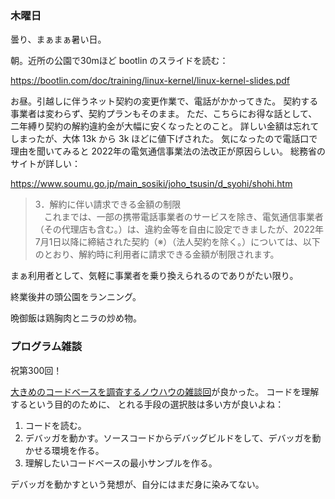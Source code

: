 ### 木曜日

曇り、まぁまぁ暑い日。

朝。近所の公園で30mほど bootlin のスライドを読む：

https://bootlin.com/doc/training/linux-kernel/linux-kernel-slides.pdf

お昼。引越しに伴うネット契約の変更作業で、電話がかかってきた。
契約する事業者は変わらず、契約プランもそのまま。
ただ、こちらにお得な話として、二年縛り契約の解約違約金が大幅に安くなったとのこと。
詳しい金額は忘れてしまったが、大体 13k から 3k ほどに値下げされた。
気になったので電話口で理由を聞いてみると
2022年の電気通信事業法の法改正が原因らしい。
総務省のサイトが詳しい：

https://www.soumu.go.jp/main_sosiki/joho_tsusin/d_syohi/shohi.htm

> 3．解約に伴い請求できる金額の制限<br>
>　これまでは、一部の携帯電話事業者のサービスを除き、電気通信事業者（その代理店も含む。）は、違約金等を自由に設定できましたが、2022年7月1日以降に締結された契約（※）（法人契約を除く。）については、以下のとおり、解約時に利用者に請求できる金額が制限されます。

まぁ利用者として、気軽に事業者を乗り換えられるのでありがたい限り。

終業後井の頭公園をランニング。

晩御飯は鶏胸肉とニラの炒め物。

### プログラム雑談

祝第300回！

[大きめのコードベースを調査するノウハウの雑談回](https://podcasters.spotify.com/pod/show/karino2/episodes/300-e2l0n33)が良かった。
コードを理解するという目的のために、
とれる手段の選択肢は多い方が良いよね：

1. コードを読む。
1. デバッガを動かす。ソースコードからデバッグビルドをして、デバッガを動かせる環境を作る。
1. 理解したいコードベースの最小サンプルを作る。

デバッガを動かすという発想が、自分にはまだ身に染みてない。